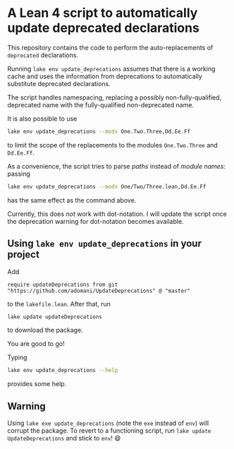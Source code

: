 # A Lean 4 script to automatically update deprecated declarations

This repository contains the code to perform the auto-replacements of `deprecated` declarations.

Running `lake env update_deprecations` assumes that there is a working cache and
uses the information from deprecations to automatically substitute deprecated declarations.

The script handles namespacing, replacing a possibly non-fully-qualified, deprecated name with the fully-qualified non-deprecated name.

It is also possible to use
```bash
lake env update_deprecations --mods One.Two.Three,Dd.Ee.Ff
```
to limit the scope of the replacements to the modules `One.Two.Three` and `Dd.Ee.Ff`.

As a convenience, the script tries to parse *paths* instead of *module names*:
passing
```bash
lake env update_deprecations --mods One/Two/Three.lean,Dd.Ee.Ff
```
has the same effect as the command above.

Currently, this does *not* work with dot-notation.
I will update the script once the deprecation warning for dot-notation becomes available.

## Using `lake env update_deprecations` in your project

Add
```lean
require updateDeprecations from git "https://github.com/adomani/UpdateDeprecations" @ "master"
```
to the `lakefile.lean`.
After that, run
```bash
lake update updateDeprecations
```
to download the package.

You are good to go!

Typing
```bash
lake env update_deprecations --help
```
provides some help.

## Warning

Using `lake exe update_deprecations` (note the `exe` instead of `env`) will corrupt the package.
To revert to a functioning script, run `lake update UpdateDeprecations` and stick to `env`!  :smile:
